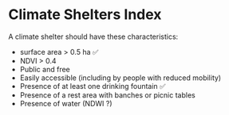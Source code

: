 # Climate Shelters Index
A climate shelter should have these characteristics:
- surface area > 0.5 ha ✅
- NDVI > 0.4
- Public and free
- Easily accessible (including by people with reduced mobility)
- Presence of at least one drinking fountain ✅
- Presence of a rest area with banches or picnic tables
- Presence of water (NDWI ?)
